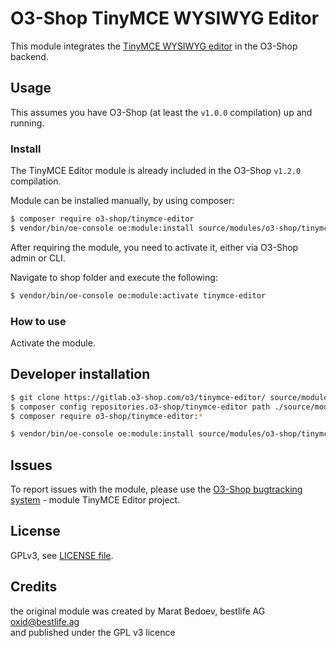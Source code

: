 # O3-Shop TinyMCE WYSIWYG Editor

This module integrates the [TinyMCE WYSIWYG editor](https://www.tiny.cloud/tinymce/) in the O3-Shop backend.

## Usage

This assumes you have O3-Shop (at least the `v1.0.0` compilation) up and running.

### Install

The TinyMCE Editor module is already included in the O3-Shop `v1.2.0` compilation.

Module can be installed manually, by using composer:
```bash
$ composer require o3-shop/tinymce-editor
$ vendor/bin/oe-console oe:module:install source/modules/o3-shop/tinymce-editor
```

After requiring the module, you need to activate it, either via O3-Shop admin or CLI.

Navigate to shop folder and execute the following: 
```bash
$ vendor/bin/oe-console oe:module:activate tinymce-editor
```

### How to use

Activate the module.

## Developer installation

```bash
$ git clone https://gitlab.o3-shop.com/o3/tinymce-editor/ source/modules/o3-shop/tinymce-editor
$ composer config repositories.o3-shop/tinymce-editor path ./source/modules/o3-shop/tinymce-editor
$ composer require o3-shop/tinymce-editor:*

$ vendor/bin/oe-console oe:module:install source/modules/o3-shop/tinymce-editor
```

## Issues

To report issues with the module, please use the [O3-Shop bugtracking system](https://issues.o3-shop.com/) - module TinyMCE Editor project.

## License

GPLv3, see [LICENSE file](LICENSE).

## Credits

the original module was created by Marat Bedoev, bestlife AG <oxid@bestlife.ag>  
and published under the GPL v3 licence
